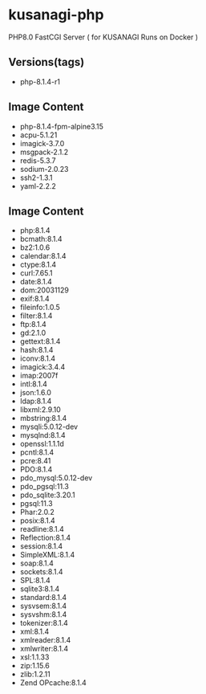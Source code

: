 # kusanagi-php
PHP8.0 FastCGI Server ( for KUSANAGI Runs on Docker )

## Versions(tags)
- php-8.1.4-r1

## Image Content
- php-8.1.4-fpm-alpine3.15
- acpu-5.1.21
- imagick-3.7.0
- msgpack-2.1.2
- redis-5.3.7
- sodium-2.0.23
- ssh2-1.3.1
- yaml-2.2.2

## Image Content
- php:8.1.4
- bcmath:8.1.4
- bz2:1.0.6
- calendar:8.1.4
- ctype:8.1.4
- curl:7.65.1
- date:8.1.4
- dom:20031129
- exif:8.1.4
- fileinfo:1.0.5
- filter:8.1.4
- ftp:8.1.4
- gd:2.1.0
- gettext:8.1.4
- hash:8.1.4
- iconv:8.1.4
- imagick:3.4.4
- imap:2007f
- intl:8.1.4
- json:1.6.0
- ldap:8.1.4
- libxml:2.9.10
- mbstring:8.1.4
- mysqli:5.0.12-dev
- mysqlnd:8.1.4
- openssl:1.1.1d
- pcntl:8.1.4
- pcre:8.41
- PDO:8.1.4
- pdo_mysql:5.0.12-dev
- pdo_pgsql:11.3
- pdo_sqlite:3.20.1
- pgsql:11.3
- Phar:2.0.2
- posix:8.1.4
- readline:8.1.4
- Reflection:8.1.4
- session:8.1.4
- SimpleXML:8.1.4
- soap:8.1.4
- sockets:8.1.4
- SPL:8.1.4
- sqlite3:8.1.4
- standard:8.1.4
- sysvsem:8.1.4
- sysvshm:8.1.4
- tokenizer:8.1.4
- xml:8.1.4
- xmlreader:8.1.4
- xmlwriter:8.1.4
- xsl:1.1.33
- zip:1.15.6
- zlib:1.2.11
- Zend OPcache:8.1.4

